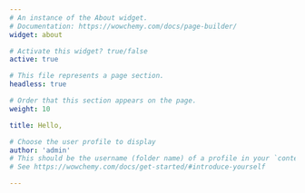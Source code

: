 ```yaml
---
# An instance of the About widget.
# Documentation: https://wowchemy.com/docs/page-builder/
widget: about

# Activate this widget? true/false
active: true

# This file represents a page section.
headless: true

# Order that this section appears on the page.
weight: 10

title: Hello,

# Choose the user profile to display
author: 'admin'
# This should be the username (folder name) of a profile in your `content/authors/` folder.
# See https://wowchemy.com/docs/get-started/#introduce-yourself

---
```

